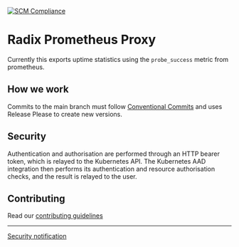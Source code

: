 [![SCM Compliance](https://scm-compliance-api.radix.equinor.com/repos/equinor/radix-api/badge)](https://developer.equinor.com/governance/scm-policy/)

# Radix Prometheus Proxy

Currently this exports uptime statistics using the `probe_success` metric from prometheus.

## How we work

Commits to the main branch must follow [Conventional Commits](https://www.conventionalcommits.org/en/v1.0.0/) and uses Release Please to create new versions.

## Security

Authentication and authorisation are performed through an HTTP bearer token, which is relayed to the Kubernetes API. The Kubernetes AAD integration then performs its authentication and resource authorisation checks, and the result is relayed to the user.

## Contributing

Read our [contributing guidelines](./CONTRIBUTING.md)

------------------

[Security notification](./SECURITY.md)
